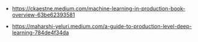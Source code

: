 * https://ckaestne.medium.com/machine-learning-in-production-book-overview-63be62393581

* https://maharshi-yeluri.medium.com/a-guide-to-production-level-deep-learning-784de4f34da